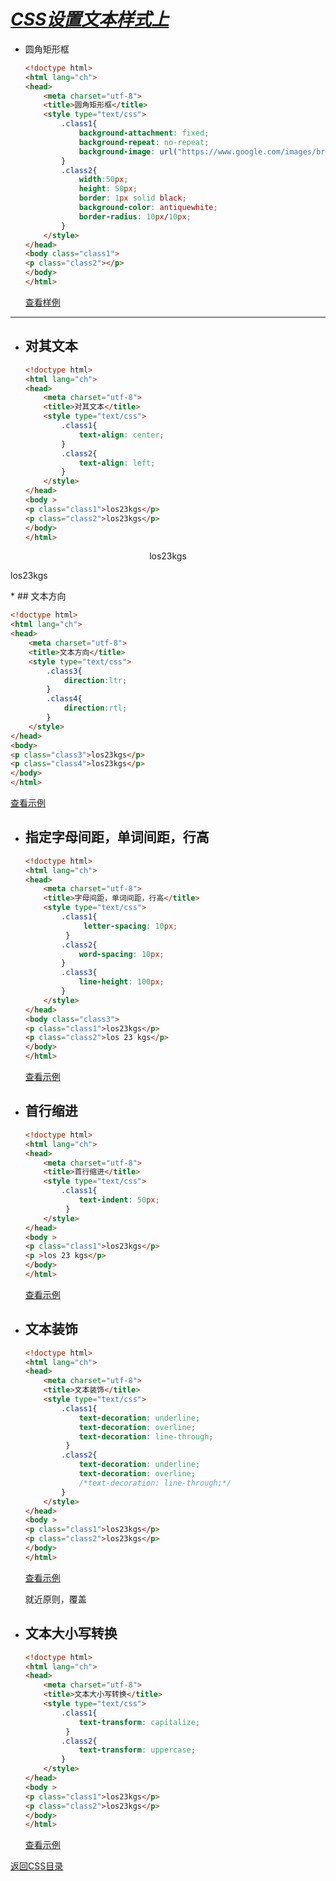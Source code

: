 # ***<u>CSS设置文本样式上</u>***

* 圆角矩形框

  ```html
  <!doctype html>
  <html lang="ch">
  <head>
      <meta charset="utf-8">
      <title>圆角矩形框</title>
      <style type="text/css">
          .class1{
              background-attachment: fixed;
              background-repeat: no-repeat;
              background-image: url("https://www.google.com/images/branding/googlelogo/1x/googlelogo_color_272x92dp.png");
          }
          .class2{
              width:50px;
              height: 50px;
              border: 1px solid black;
              background-color: antiquewhite;
              border-radius: 10px/10px;
          }
      </style>
  </head>
  <body class="class1">
  <p class="class2"></p>
  </body>
  </html>
  ```

  [查看样例](./example-html/text-face0.html)

-------------------------------------------------------------------------------------

* ## 对其文本

  ```html
  <!doctype html>
  <html lang="ch">
  <head>
      <meta charset="utf-8">
      <title>对其文本</title>
      <style type="text/css">
          .class1{
              text-align: center;
          }
          .class2{
              text-align: left;
          }
      </style>
  </head>
  <body >
  <p class="class1">los23kgs</p>
  <p class="class2">los23kgs</p>
  </body>
  </html>
  ```
	<style type="text/css">
        .class1{
            text-align: center;
        }
        .class2{
            text-align: left;
        }
        .class3{
        direction:ltr;
    }
    .class4{
        direction:rtl;
    }
    </style>
  
<p class="class1">los23kgs</p>
<p class="class2">los23kgs</p>
* ## 文本方向

  ```html
  <!doctype html>
  <html lang="ch">
  <head>
      <meta charset="utf-8">
      <title>文本方向</title>
      <style type="text/css">
          .class3{
              direction:ltr;
          }
          .class4{
              direction:rtl;
          }
      </style>
  </head>
  <body>
  <p class="class3">los23kgs</p>
  <p class="class4">los23kgs</p>
  </body>
  </html>
  
  ```
[查看示例](./example-html/text-face2.html)


* ## 指定字母间距，单词间距，行高

  ```html
  <!doctype html>
  <html lang="ch">
  <head>
      <meta charset="utf-8">
      <title>字母间距，单词间距，行高</title>
      <style type="text/css">
          .class1{
               letter-spacing: 10px;
           }
          .class2{
              word-spacing: 10px;
          }
          .class3{
              line-height: 100px;
          }
      </style>
  </head>
  <body class="class3">
  <p class="class1">los23kgs</p>
  <p class="class2">los 23 kgs</p>
  </body>
  </html>
  ```

  [查看示例](./example-html/text-face3.html)

* ## 首行缩进

  ```html
  <!doctype html>
  <html lang="ch">
  <head>
      <meta charset="utf-8">
      <title>首行缩进</title>
      <style type="text/css">
          .class1{
              text-indent: 50px;
           }
      </style>
  </head>
  <body >
  <p class="class1">los23kgs</p>
  <p >los 23 kgs</p>
  </body>
  </html>
  ```

  [查看示例](./example-html/text-face4.html)

* ## 文本装饰

  ```html
  <!doctype html>
  <html lang="ch">
  <head>
      <meta charset="utf-8">
      <title>文本装饰</title>
      <style type="text/css">
          .class1{
              text-decoration: underline;
              text-decoration: overline;
              text-decoration: line-through;
           }
          .class2{
              text-decoration: underline;
              text-decoration: overline;
              /*text-decoration: line-through;*/
          }
      </style>
  </head>
  <body >
  <p class="class1">los23kgs</p>
  <p class="class2">los23kgs</p>
  </body>
  </html>
  ```

  [查看示例](./example-html/text-face5.html)

  就近原则，覆盖

* ## 文本大小写转换

  ```html
  <!doctype html>
  <html lang="ch">
  <head>
      <meta charset="utf-8">
      <title>文本大小写转换</title>
      <style type="text/css">
          .class1{
              text-transform: capitalize;
           }
          .class2{
              text-transform: uppercase;
          }
      </style>
  </head>
  <body >
  <p class="class1">los23kgs</p>
  <p class="class2">los23kgs</p>
  </body>
  </html>
  ```

  [查看示例](./example-html/text-face6.html)

[返回CSS目录](./css.md)

